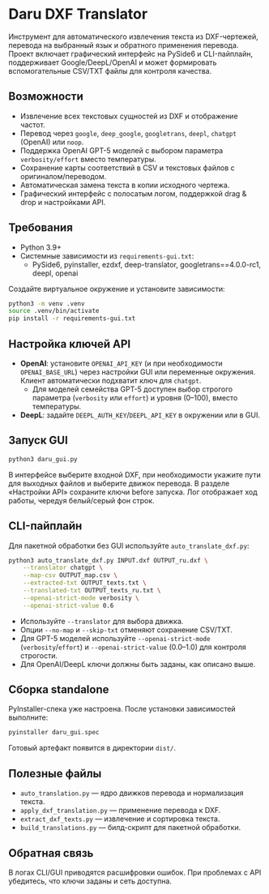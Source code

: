 # Daru DXF Translator

Инструмент для автоматического извлечения текста из DXF-чертежей, перевода на выбранный язык и обратного применения перевода. Проект включает графический интерфейс на PySide6 и CLI-пайплайн, поддерживает Google/DeepL/OpenAI и может формировать вспомогательные CSV/TXT файлы для контроля качества.

## Возможности

- Извлечение всех текстовых сущностей из DXF и отображение частот.
- Перевод через `google`, `deep_google`, `googletrans`, `deepl`, `chatgpt` (OpenAI) или `noop`.
- Поддержка OpenAI GPT-5 моделей с выбором параметра `verbosity/effort` вместо температуры.
- Сохранение карты соответствий в CSV и текстовых файлов с оригиналом/переводом.
- Автоматическая замена текста в копии исходного чертежа.
- Графический интерфейс с полосатым логом, поддержкой drag & drop и настройками API.

## Требования

- Python 3.9+
- Системные зависимости из `requirements-gui.txt`:
  - PySide6, pyinstaller, ezdxf, deep-translator, googletrans==4.0.0-rc1, deepl, openai

Создайте виртуальное окружение и установите зависимости:

```bash
python3 -m venv .venv
source .venv/bin/activate
pip install -r requirements-gui.txt
```

## Настройка ключей API

- **OpenAI**: установите `OPENAI_API_KEY` (и при необходимости `OPENAI_BASE_URL`) через настройки GUI или переменные окружения. Клиент автоматически подхватит ключ для `chatgpt`.
  - Для моделей семейства GPT-5 доступен выбор строгого параметра (`verbosity` или `effort`) и уровня (0–100), вместо температуры.
- **DeepL**: задайте `DEEPL_AUTH_KEY`/`DEEPL_API_KEY` в окружении или в GUI.

## Запуск GUI

```bash
python3 daru_gui.py
```

В интерфейсе выберите входной DXF, при необходимости укажите пути для выходных файлов и выберите движок перевода. В разделе «Настройки API» сохраните ключи before запуска. Лог отображает ход работы, чередуя белый/серый фон строк.

## CLI-пайплайн

Для пакетной обработки без GUI используйте `auto_translate_dxf.py`:

```bash
python3 auto_translate_dxf.py INPUT.dxf OUTPUT_ru.dxf \
    --translator chatgpt \
    --map-csv OUTPUT_map.csv \
    --extracted-txt OUTPUT_texts.txt \
    --translated-txt OUTPUT_texts_ru.txt \
    --openai-strict-mode verbosity \
    --openai-strict-value 0.6
```

- Используйте `--translator` для выбора движка.
- Опции `--no-map` и `--skip-txt` отменяют сохранение CSV/TXT.
- Для GPT-5 моделей используйте `--openai-strict-mode` (`verbosity`/`effort`) и `--openai-strict-value` (0.0–1.0) для контроля строгости.
- Для OpenAI/DeepL ключи должны быть заданы, как описано выше.

## Сборка standalone

PyInstaller-спека уже настроена. После установки зависимостей выполните:

```bash
pyinstaller daru_gui.spec
```

Готовый артефакт появится в директории `dist/`.

## Полезные файлы

- `auto_translation.py` — ядро движков перевода и нормализация текста.
- `apply_dxf_translation.py` — применение перевода к DXF.
- `extract_dxf_texts.py` — извлечение и сортировка текста.
- `build_translations.py` — билд-скрипт для пакетной обработки.

## Обратная связь

В логах CLI/GUI приводятся расшифровки ошибок. При проблемах с API убедитесь, что ключи заданы и сеть доступна.
